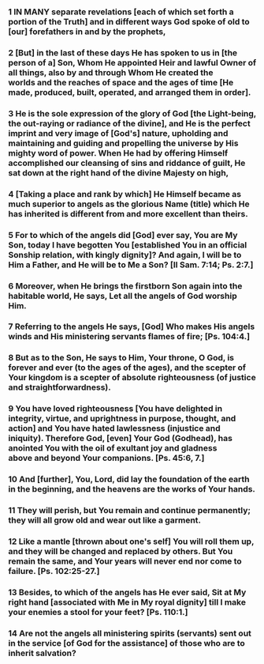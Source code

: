 ### 1 IN MANY separate revelations [each of which set forth a portion of the Truth] and in different ways God spoke of old to [our] forefathers in and by the prophets,

### 2 [But] in the last of these days He has spoken to us in [the person of a] Son, Whom He appointed Heir and lawful Owner of all things, also by and through Whom He created the worlds and the reaches of space and the ages of time [He made, produced, built, operated, and arranged them in order].

### 3 He is the sole expression of the glory of God [the Light-being, the out-raying or radiance of the divine], and He is the perfect imprint and very image of [God's] nature, upholding and maintaining and guiding and propelling the universe by His mighty word of power. When He had by offering Himself accomplished our cleansing of sins and riddance of guilt, He sat down at the right hand of the divine Majesty on high,

### 4 [Taking a place and rank by which] He Himself became as much superior to angels as the glorious Name (title) which He has inherited is different from and more excellent than theirs.

### 5 For to which of the angels did [God] ever say, You are My Son, today I have begotten You [established You in an official Sonship relation, with kingly dignity]? And again, I will be to Him a Father, and He will be to Me a Son? [II Sam. 7:14; Ps. 2:7.]

### 6 Moreover, when He brings the firstborn Son again into the habitable world, He says, Let all the angels of God worship Him.

### 7 Referring to the angels He says, [God] Who makes His angels winds and His ministering servants flames of fire; [Ps. 104:4.]

### 8 But as to the Son, He says to Him, Your throne, O God, is forever and ever (to the ages of the ages), and the scepter of Your kingdom is a scepter of absolute righteousness (of justice and straightforwardness).

### 9 You have loved righteousness [You have delighted in integrity, virtue, and uprightness in purpose, thought, and action] and You have hated lawlessness (injustice and iniquity). Therefore God, [even] Your God (Godhead), has anointed You with the oil of exultant joy and gladness above and beyond Your companions. [Ps. 45:6, 7.]

### 10 And [further], You, Lord, did lay the foundation of the earth in the beginning, and the heavens are the works of Your hands.

### 11 They will perish, but You remain and continue permanently; they will all grow old and wear out like a garment.

### 12 Like a mantle [thrown about one's self] You will roll them up, and they will be changed and replaced by others. But You remain the same, and Your years will never end nor come to failure. [Ps. 102:25-27.]

### 13 Besides, to which of the angels has He ever said, Sit at My right hand [associated with Me in My royal dignity] till I make your enemies a stool for your feet? [Ps. 110:1.]

### 14 Are not the angels all ministering spirits (servants) sent out in the service [of God for the assistance] of those who are to inherit salvation?